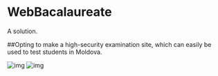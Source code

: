 # WebBacalaureate
A solution.


##Opting to make a high-security examination site, which can easily be used to test students in Moldova.


![img](https://i.imgur.com/KK1MNaI.png)
![img](https://i.imgur.com/fEZAWFb.png)
